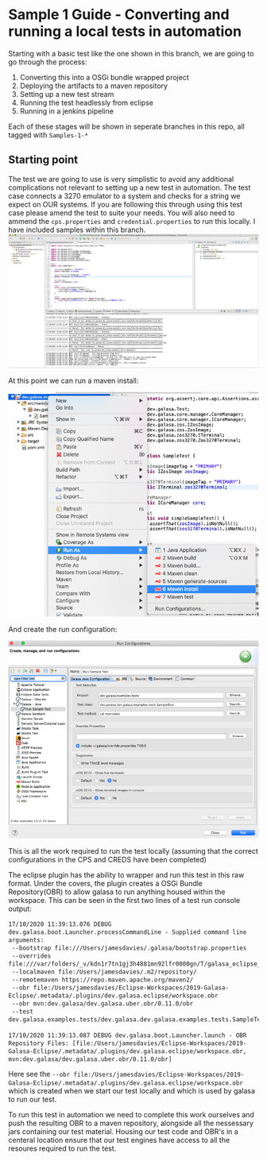 # Sample 1 Guide - Converting and running a local tests in automation

Starting with a basic test like the one shown in this branch, we are going to go through the process:

1. Converting this into a OSGi bundle wrapped project
1. Deploying the artifacts to a maven repository
1. Setting up a new test stream
1. Running the test headlessly from eclipse
1. Running in a jenkins pipeline

Each of these stages will be shown in seperate branches in this repo, all tagged with `Samples-1-*`

## Starting point
The test we are going to use is very simplistic to avoid any additional complications not relevant to setting up a new test in automation. The test case connects a 3270 emulator to a system and checks for a string we expect on OUR systems. If you are following this through using this test case please amend the test to suite your needs. You will also need to ammend the `cps.properties` and `credential.properties` to run this locally. I have included samples within this branch.
![Eclipse Screen](./images/eclipse-test-screen.png)


At this point we can run a maven install:

![Eclipse Screen](./images/maven-install.png)

And create the run configuration:

![Eclipse Screen](./images/run-configuration.png)

This is all the work required to run the test locally (assuming that the correct configurations in the CPS and CREDS have been completed)

The eclipse plugin has the ability to wrapper and run this test in this raw format. Under the covers, the plugin creates a OSGi Bundle Repository(OBR) to allow galasa to run anything housed within the workspace. This can be seen in the first two lines of a test run console output:

```
17/10/2020 11:39:13.076 DEBUG dev.galasa.boot.Launcher.processCommandLine - Supplied command line arguments:
 --bootstrap file:///Users/jamesdavies/.galasa/bootstrap.properties 
 --overrides file:///var/folders/_v/kdn1r7tn1gj3h4881mn92lfr0000gn/T/galasa_eclipse_cache_3439508801795774060/galasaoverrides4839275147795675185.properties 
 --localmaven file:/Users/jamesdavies/.m2/repository/ 
 --remotemaven https://repo.maven.apache.org/maven2/ 
 --obr file:/Users/jamesdavies/Eclipse-Workspaces/2019-Galasa-Eclipse/.metadata/.plugins/dev.galasa.eclipse/workspace.obr 
 --obr mvn:dev.galasa/dev.galasa.uber.obr/0.11.0/obr 
 --test dev.galasa.examples.tests/dev.galasa.dev.galasa.examples.tests.SampleTest 

17/10/2020 11:39:13.087 DEBUG dev.galasa.boot.Launcher.launch - OBR Repository Files: [file:/Users/jamesdavies/Eclipse-Workspaces/2019-Galasa-Eclipse/.metadata/.plugins/dev.galasa.eclipse/workspace.obr, mvn:dev.galasa/dev.galasa.uber.obr/0.11.0/obr]
```

Here see the `--obr file:/Users/jamesdavies/Eclipse-Workspaces/2019-Galasa-Eclipse/.metadata/.plugins/dev.galasa.eclipse/workspace.obr ` which is created when we start our test locally and which is used by galasa to run our test.

 To run this test in automation we need to complete this work ourselves and push the resulting OBR to a maven repository, alongside all the nessessary jars containing our test material. Housing our test code and OBR's in a centeral location ensure that our test engines have access to all the resoures required to run the test. 